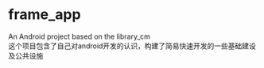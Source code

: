 # frame_app
An Android project based on the library_cm   
这个项目包含了自己对android开发的认识，构建了简易快速开发的一些基础建设及公共设施
